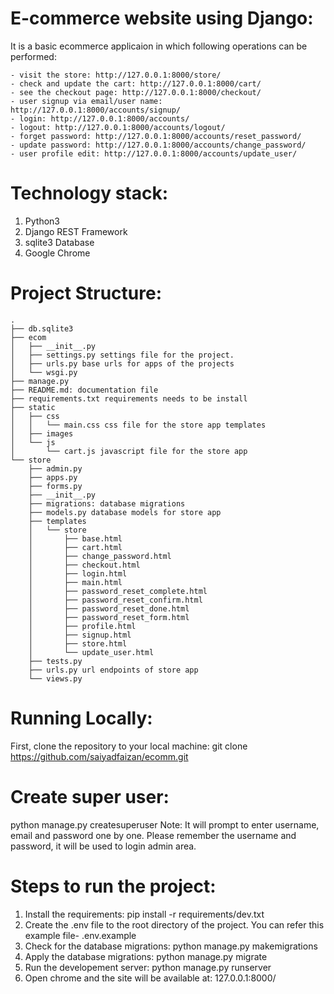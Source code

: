 # E-commerce website using Django:
It is a basic ecommerce applicaion in which following operations can be performed:

    - visit the store: http://127.0.0.1:8000/store/
    - check and update the cart: http://127.0.0.1:8000/cart/
    - see the checkout page: http://127.0.0.1:8000/checkout/
    - user signup via email/user name: http://127.0.0.1:8000/accounts/signup/
    - login: http://127.0.0.1:8000/accounts/
    - logout: http://127.0.0.1:8000/accounts/logout/
    - forget password: http://127.0.0.1:8000/accounts/reset_password/ 
    - update password: http://127.0.0.1:8000/accounts/change_password/
    - user profile edit: http://127.0.0.1:8000/accounts/update_user/

# Technology stack:
1. Python3
2. Django REST Framework
3. sqlite3 Database
4. Google Chrome

# Project Structure:
```
.
├── db.sqlite3
├── ecom
│   ├── __init__.py
│   ├── settings.py settings file for the project.
│   ├── urls.py base urls for apps of the projects
│   └── wsgi.py
├── manage.py
├── README.md: documentation file
├── requirements.txt requirements needs to be install
├── static
│   ├── css
│   │   └── main.css css file for the store app templates
│   ├── images
│   └── js
│       └── cart.js javascript file for the store app
└── store
    ├── admin.py
    ├── apps.py
    ├── forms.py
    ├── __init__.py
    ├── migrations: database migrations
    ├── models.py database models for store app
    ├── templates
    │   └── store
    │       ├── base.html
    │       ├── cart.html
    │       ├── change_password.html
    │       ├── checkout.html
    │       ├── login.html
    │       ├── main.html
    │       ├── password_reset_complete.html
    │       ├── password_reset_confirm.html
    │       ├── password_reset_done.html
    │       ├── password_reset_form.html
    │       ├── profile.html
    │       ├── signup.html
    │       ├── store.html
    │       └── update_user.html
    ├── tests.py
    ├── urls.py url endpoints of store app
    └── views.py
```

# Running Locally:
First, clone the repository to your local machine:
git clone https://github.com/saiyadfaizan/ecomm.git

# Create super user:
python manage.py createsuperuser 
Note: It will prompt to enter username, email and password one by one. Please remember the username and password,
it will be used to login admin area.

# Steps to run the project:
1. Install the requirements: pip install -r requirements/dev.txt
2. Create the .env file to the root directory of the project. You can refer this example file- .env.example
2. Check for the database migrations: python manage.py makemigrations
3. Apply the database migrations: python manage.py migrate
4. Run the developement server: python manage.py runserver
5. Open chrome and the site will be available at: 127.0.0.1:8000/

